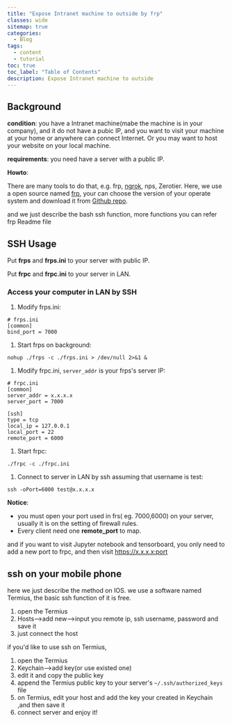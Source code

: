 ```yaml
---
title: "Expose Intranet machine to outside by frp"
classes: wide
sitemap: true
categories:
  - Blog
tags:
  - content
  - tutorial
toc: true
toc_label: "Table of Contents"
description: Expose Intranet machine to outside
---
```


## Background

**condition**: you have a Intranet machine(mabe the machine is in your company), and it do not have a pubic IP, and you want to visit your machine at your home or anywhere can connect Internet. Or you may want to host your website on your local machine.

**requirements**: you need have a server with a public IP.

**Howto**:

There are many tools to do that, e.g. frp, [ngrok](<https://ngrok.com/>), nps, Zerotier. Here, we use a open source named [frp](<https://github.com/fatedier/frp>),   your can choose the version of your operate system and download it from [Github repo](https://github.com/fatedier/frp/releases).

and we just describe the bash ssh function, more functions you can refer frp Readme file

## SSH Usage

Put **frps** and **frps.ini** to your server with public IP.

Put **frpc** and **frpc.ini** to your server in LAN.

### Access your computer in LAN by SSH

1. Modify frps.ini:

```
# frps.ini
[common]
bind_port = 7000
```

1. Start frps on background:

```
nohup ./frps -c ./frps.ini > /dev/null 2>&1 &
```

1. Modify frpc.ini, `server_addr` is your frps's server IP:

```
# frpc.ini
[common]
server_addr = x.x.x.x
server_port = 7000

[ssh]
type = tcp
local_ip = 127.0.0.1
local_port = 22
remote_port = 6000
```

1. Start frpc:

```
./frpc -c ./frpc.ini
```

1. Connect to server in LAN by ssh assuming that username is test:

```
ssh -oPort=6000 test@x.x.x.x
```

**Notice**: 

* you must open your port used in frs( eg. 7000,6000) on your server, usually it is on the setting of firewall rules.
* Every client need one **remote_port** to map.

and if you want to visit Jupyter notebook and tensorboard, you only need to add a new port to frpc, and then visit https://x.x.x.x:port

## ssh on your mobile phone

here we just describe the method on IOS. we use a software named Termius, the basic ssh function of it is free.

1. open the Termius
2. Hosts—>add new—->input you remote ip, ssh username, password and save it
3. just connect the host

if you'd like to use ssh on Termius,  

1. open the Termius
2. Keychain—>add key(or use existed one)
3. edit it and copy the public key 
4. append the Termius public key  to your server's `~/.ssh/authorized_keys` file
5. on Termius, edit your host and add the key your created in Keychain ,and then save it
6. connect server and enjoy it!

